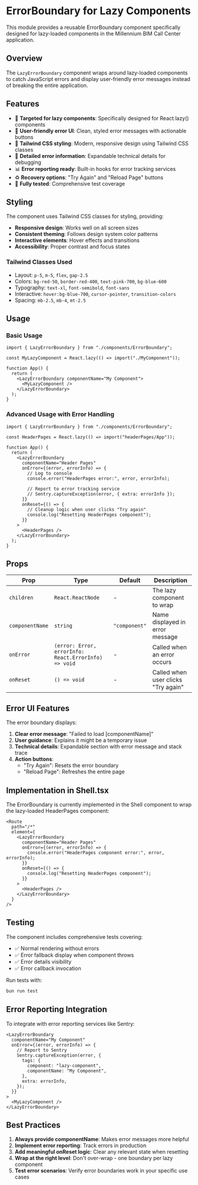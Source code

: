 # ErrorBoundary for Lazy Components

This module provides a reusable ErrorBoundary component specifically designed for lazy-loaded components in the Millennium BIM Call Center application.

## Overview

The `LazyErrorBoundary` component wraps around lazy-loaded components to catch JavaScript errors and display user-friendly error messages instead of breaking the entire application.

## Features

- 🎯 **Targeted for lazy components**: Specifically designed for React.lazy() components
- 🎨 **User-friendly error UI**: Clean, styled error messages with actionable buttons
- 🎨 **Tailwind CSS styling**: Modern, responsive design using Tailwind CSS classes
- 🔧 **Detailed error information**: Expandable technical details for debugging
- 📊 **Error reporting ready**: Built-in hooks for error tracking services
- ♻️ **Recovery options**: "Try Again" and "Reload Page" buttons
- 🧪 **Fully tested**: Comprehensive test coverage

## Styling

The component uses Tailwind CSS classes for styling, providing:

- **Responsive design**: Works well on all screen sizes
- **Consistent theming**: Follows design system color patterns
- **Interactive elements**: Hover effects and transitions
- **Accessibility**: Proper contrast and focus states

### Tailwind Classes Used

- Layout: `p-5`, `m-5`, `flex`, `gap-2.5`
- Colors: `bg-red-50`, `border-red-400`, `text-pink-700`, `bg-blue-600`
- Typography: `text-xl`, `font-semibold`, `font-sans`
- Interactive: `hover:bg-blue-700`, `cursor-pointer`, `transition-colors`
- Spacing: `mb-2.5`, `mb-4`, `mt-2.5`

## Usage

### Basic Usage

```tsx
import { LazyErrorBoundary } from "./components/ErrorBoundary";

const MyLazyComponent = React.lazy(() => import("./MyComponent"));

function App() {
  return (
    <LazyErrorBoundary componentName="My Component">
      <MyLazyComponent />
    </LazyErrorBoundary>
  );
}
```

### Advanced Usage with Error Handling

```tsx
import { LazyErrorBoundary } from "./components/ErrorBoundary";

const HeaderPages = React.lazy(() => import("headerPages/App"));

function App() {
  return (
    <LazyErrorBoundary
      componentName="Header Pages"
      onError={(error, errorInfo) => {
        // Log to console
        console.error("HeaderPages error:", error, errorInfo);

        // Report to error tracking service
        // Sentry.captureException(error, { extra: errorInfo });
      }}
      onReset={() => {
        // Cleanup logic when user clicks "Try again"
        console.log("Resetting HeaderPages component");
      }}
    >
      <HeaderPages />
    </LazyErrorBoundary>
  );
}
```

## Props

| Prop            | Type                                                 | Default       | Description                         |
| --------------- | ---------------------------------------------------- | ------------- | ----------------------------------- |
| `children`      | `React.ReactNode`                                    | -             | The lazy component to wrap          |
| `componentName` | `string`                                             | `"component"` | Name displayed in error message     |
| `onError`       | `(error: Error, errorInfo: React.ErrorInfo) => void` | -             | Called when an error occurs         |
| `onReset`       | `() => void`                                         | -             | Called when user clicks "Try again" |

## Error UI Features

The error boundary displays:

1. **Clear error message**: "Failed to load [componentName]"
2. **User guidance**: Explains it might be a temporary issue
3. **Technical details**: Expandable section with error message and stack trace
4. **Action buttons**:
   - "Try Again": Resets the error boundary
   - "Reload Page": Refreshes the entire page

## Implementation in Shell.tsx

The ErrorBoundary is currently implemented in the Shell component to wrap the lazy-loaded HeaderPages component:

```tsx
<Route
  path="/*"
  element={
    <LazyErrorBoundary
      componentName="Header Pages"
      onError={(error, errorInfo) => {
        console.error("HeaderPages component error:", error, errorInfo);
      }}
      onReset={() => {
        console.log("Resetting HeaderPages component");
      }}
    >
      <HeaderPages />
    </LazyErrorBoundary>
  }
/>
```

## Testing

The component includes comprehensive tests covering:

- ✅ Normal rendering without errors
- ✅ Error fallback display when component throws
- ✅ Error details visibility
- ✅ Error callback invocation

Run tests with:

```bash
bun run test
```

## Error Reporting Integration

To integrate with error reporting services like Sentry:

```tsx
<LazyErrorBoundary
  componentName="My Component"
  onError={(error, errorInfo) => {
    // Report to Sentry
    Sentry.captureException(error, {
      tags: {
        component: "lazy-component",
        componentName: "My Component",
      },
      extra: errorInfo,
    });
  }}
>
  <MyLazyComponent />
</LazyErrorBoundary>
```

## Best Practices

1. **Always provide componentName**: Makes error messages more helpful
2. **Implement error reporting**: Track errors in production
3. **Add meaningful onReset logic**: Clear any relevant state when resetting
4. **Wrap at the right level**: Don't over-wrap - one boundary per lazy component
5. **Test error scenarios**: Verify error boundaries work in your specific use cases
